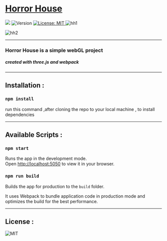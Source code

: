 # [Horror House](https://horror-house.vercel.app/)
![](https://img.shields.io/badge/Power%20by-three.js❤️-whitesmoke)
  <img alt="Version" src="https://img.shields.io/badge/version-1.0.0-green.svg?cacheSeconds=2592000" />
  <a href="#" target="_blank">
    <img alt="License: MIT" src="https://img.shields.io/badge/License-MIT-yellow.svg" />
  </a>![hh1](https://user-images.githubusercontent.com/58145129/205218878-eacaf89c-5196-46d4-9be8-36ff8059979f.png)

![hh2](https://user-images.githubusercontent.com/58145129/205218879-c1c4093e-2421-4451-b4a6-907321e9998e.png)


***
### Horror House is a simple webGL project 
##### created with three.js and webpack
---
## Installation : 
### `npm install`
run this command ,after cloning the repo to your local machine , to install dependencies

---
## Available Scripts :
### `npm start`

Runs the app in the development mode.\
Open [http://localhost:5050](http://localhost:5050) to view it in your browser.

### `npm run build`

Builds the app for production to the `build` folder.

It uses Webpack to bundle application code in production mode and optimizes the build for the best performance.

---
## License :
![MIT](https://opensource.org/licenses/MIT)
